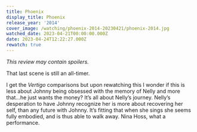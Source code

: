 ```yaml
---
title: Phoenix
display_title: Phoenix
release_year: '2014'
cover_image: /watching/phoenix-2014-20230421/phoenix-2014.jpg
watched_date: 2023-04-21T00:00:00.000Z
date: 2023-04-24T12:22:27.000Z
rewatch: true
---
```

_This review may contain spoilers._

That last scene is still an all-timer.

I get the _Vertigo_ comparisons but upon rewatching this I wonder if this is less about Johnny being obsessed with the memory of Nelly and more that…he just wants the money? It’s all about Nelly’s journey. Nelly’s desperation to have Johnny recognize her is more about recovering her self, than any future with Johnny. It’s fitting that when she sings she seems fully embodied, and is thus able to walk away. Nina Hoss, what a performance.

